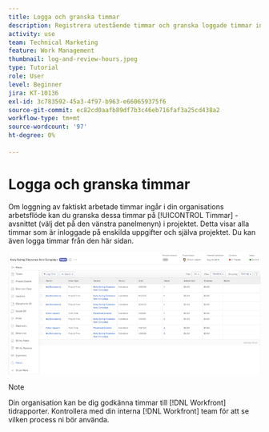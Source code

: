 ```yaml
---
title: Logga och granska timmar
description: Registrera utestående timmar och granska loggade timmar innan du stänger ett projekt i [!DNL  Workfront].
activity: use
team: Technical Marketing
feature: Work Management
thumbnail: log-and-review-hours.jpeg
type: Tutorial
role: User
level: Beginner
jira: KT-10136
exl-id: 3c783592-45a3-4f97-b963-e660659375f6
source-git-commit: ec82cd0aafb89df7b3c46eb716faf3a25cd438a2
workflow-type: tm+mt
source-wordcount: '97'
ht-degree: 0%

---
```


# Logga och granska timmar

Om loggning av faktiskt arbetade timmar ingår i din organisations arbetsflöde kan du granska dessa timmar på [!UICONTROL Timmar] -avsnittet (välj det på den vänstra panelmenyn) i projektet. Detta visar alla timmar som är inloggade på enskilda uppgifter och själva projektet. Du kan även logga timmar från den här sidan.

![Timmar med timposter](assets/planner-fund-log-and-review-hours.png)

>[!NOTE]
>
>Din organisation kan be dig godkänna timmar till [!DNL Workfront] tidrapporter. Kontrollera med din interna [!DNL Workfront] team för att se vilken process ni bör använda.

<!---
learn more url
Log time
--->
